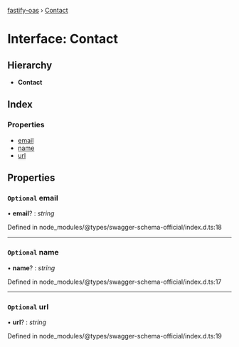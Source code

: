 [fastify-oas](../README.md) › [Contact](contact.md)

# Interface: Contact

## Hierarchy

* **Contact**

## Index

### Properties

* [email](contact.md#optional-email)
* [name](contact.md#optional-name)
* [url](contact.md#optional-url)

## Properties

### `Optional` email

• **email**? : *string*

Defined in node_modules/@types/swagger-schema-official/index.d.ts:18

___

### `Optional` name

• **name**? : *string*

Defined in node_modules/@types/swagger-schema-official/index.d.ts:17

___

### `Optional` url

• **url**? : *string*

Defined in node_modules/@types/swagger-schema-official/index.d.ts:19
